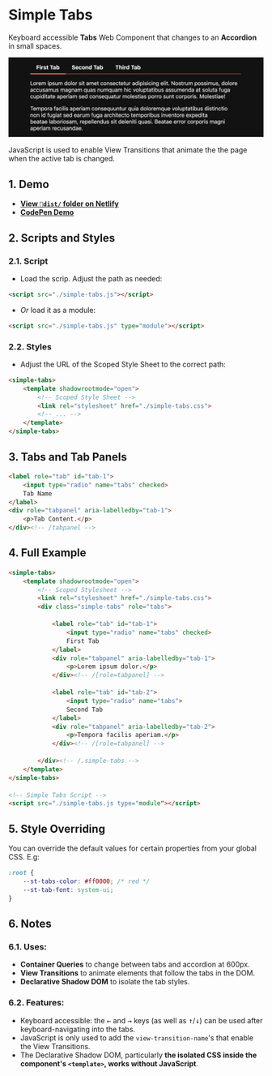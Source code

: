 # Simple Tabs

Keyboard accessible **Tabs** Web Component that changes to an **Accordion** in small spaces.

![Preview of 3 horizontal tabs with the first one being active and showing 2 paragraphs of dummy text as content below. A subtle horizontal line separates the tabs from the contents of the active tab. The segment of the line below the active tab is in a brighter color.](./dist/preview.png)

JavaScript is used to enable View Transitions that animate the the page when the active tab is changed.

## 1. Demo
- **[View `📁dist/` folder on Netlify](https://simple-tabs-web-component.netlify.app/)**
- **[CodePen Demo](https://codepen.io/nonsalant/pen/JojYLGQ)**

## 2. Scripts and Styles

### 2.1. Script
- Load the scrip. Adjust the path as needed:
```html
<script src="./simple-tabs.js"></script>
```
- *Or* load it as a module:
```html
<script src="./simple-tabs.js" type="module"></script>
```

### 2.2. Styles
- Adjust the URL of the Scoped Style Sheet to the correct path:
```html
<simple-tabs>
    <template shadowrootmode="open">
        <!-- Scoped Style Sheet -->
        <link rel="stylesheet" href="./simple-tabs.css">
        <!-- ... -->
    </template>
</simple-tabs>
```

## 3. Tabs and Tab Panels
```html
<label role="tab" id="tab-1">
    <input type="radio" name="tabs" checked>
    Tab Name
</label>
<div role="tabpanel" aria-labelledby="tab-1">
    <p>Tab Content.</p>
</div><!-- /tabpanel -->
```

## 4. Full Example
```html
<simple-tabs>
    <template shadowrootmode="open">
        <!-- Scoped Stylesheet -->
        <link rel="stylesheet" href="./simple-tabs.css">
        <div class="simple-tabs" role="tabs">

            <label role="tab" id="tab-1">
                <input type="radio" name="tabs" checked>
                First Tab
            </label>
            <div role="tabpanel" aria-labelledby="tab-1">
                <p>Lorem ipsum dolor.</p>
            </div><!-- /[role=tabpanel] -->

            <label role="tab" id="tab-2">
                <input type="radio" name="tabs">
                Second Tab
            </label>
            <div role="tabpanel" aria-labelledby="tab-2">
                <p>Tempora facilis aperiam.</p>
            </div><!-- /[role=tabpanel] -->

        </div><!-- /.simple-tabs -->
    </template>
</simple-tabs>

<!-- Simple Tabs Script -->
<script src="./simple-tabs.js type="module"></script>
```

## 5. Style Overriding
You can override the default values for certain properties from your global CSS. E.g:

```css
:root {
    --st-tabs-color: #ff0000; /* red */
    --st-tab-font: system-ui;
}

```

## 6. Notes

### 6.1. Uses:
- **Container Queries** to change between tabs and accordion at 600px.
- **View Transitions** to animate elements that follow the tabs in the DOM.
- **Declarative Shadow DOM** to isolate the tab styles.

### 6.2. Features:
<ul>
    <li>Keyboard accessible: the <kbd>←</kbd> and <kbd>→</kbd> keys (as well as <kbd>↑</kbd>/<kbd>↓</kbd>) can be used after keyboard-navigating into the tabs.</li>
    <li>JavaScript is only used to add the <code>view-transition-name</code>'s that enable the View Transitions.</li>
    <li>The Declarative Shadow DOM, particularly <b>the isolated CSS inside the component's <code>&lt;template&gt;</code>, works without JavaScript</b>.</li>
</ul>

